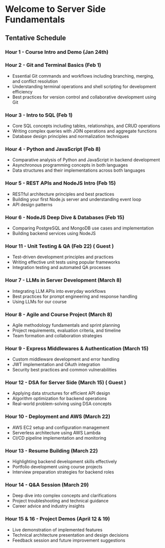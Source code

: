# Welcome to Server Side Fundamentals

## Tentative Schedule

### Hour 1 - Course Intro and Demo (Jan 24th)

### Hour 2 - Git and Terminal Basics (Feb 1)
- Essential Git commands and workflows including branching, merging, and conflict resolution
- Understanding terminal operations and shell scripting for development efficiency
- Best practices for version control and collaborative development using Git

### Hour 3 - Intro to SQL (Feb 1)
- Core SQL concepts including tables, relationships, and CRUD operations
- Writing complex queries with JOIN operations and aggregate functions
- Database design principles and normalization techniques

### Hour 4 - Python and JavaScript (Feb 8)
- Comparative analysis of Python and JavaScript in backend development
- Asynchronous programming concepts in both languages
- Data structures and their implementations across both languages

### Hour 5 - REST APIs and NodeJS Intro (Feb 15)
- RESTful architecture principles and best practices
- Building your first Node.js server and understanding event loop
- API design patterns 

### Hour 6 - NodeJS Deep Dive & Databases (Feb 15)
- Comparing PostgreSQL and MongoDB use cases and implementation
- Building backend services using NodeJS

### Hour 11 - Unit Testing & QA (Feb 22) ( Guest )
- Test-driven development principles and practices
- Writing effective unit tests using popular frameworks
- Integration testing and automated QA processes


### Hour 7 - LLMs in Server Development (March 8)
- Integrating LLM APIs into everyday workflows
- Best practices for prompt engineering and response handling
- Using LLMs for our course

### Hour 8 - Agile and Course Project (March 8)
- Agile methodology fundamentals and sprint planning
- Project requirements, evaluation criteria, and timeline
- Team formation and collaboration strategies

### Hour 9 - Express Middlewares & Authentication (March 15)
- Custom middleware development and error handling
- JWT implementation and OAuth integration
- Security best practices and common vulnerabilities

### Hour 12 - DSA for Server Side (March 15) ( Guest )
- Applying data structures for efficient API design
- Algorithm optimization for backend operations
- Real-world problem-solving using DSA concepts


### Hour 10 - Deployment and AWS (March 22)
- AWS EC2 setup and configuration management
- Serverless architecture using AWS Lambda
- CI/CD pipeline implementation and monitoring


### Hour 13 - Resume Building (March 22)
- Highlighting backend development skills effectively
- Portfolio development using course projects
- Interview preparation strategies for backend roles

### Hour 14 - Q&A Session (March 29)
- Deep dive into complex concepts and clarifications
- Project troubleshooting and technical guidance
- Career advice and industry insights

### Hour 15 & 16 - Project Demos (April 12 & 19)
- Live demonstration of implemented features
- Technical architecture presentation and design decisions
- Feedback session and future improvement suggestions
